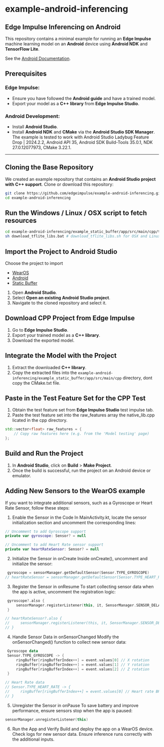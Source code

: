 
# example-android-inferencing

## Edge Impulse Inferencing on Android
This repository contains a minimal example for running an **Edge Impulse** machine learning model on an **Android** device using **Android NDK** and **TensorFlow Lite**.

See the [Android Documentation](https://docs.edgeimpulse.com/docs/run-inference/cpp-library/running-your-impulse-android).

## Prerequisites

### Edge Impulse:
- Ensure you have followed the **Android guide** and have a trained model.
- Export your model as a **C++ library** from **Edge Impulse Studio**.

### Android Development:
- Install **Android Studio**.
- Install **Android NDK** and **CMake** via the **Android Studio SDK Manager**.
The example is tested to work with Android Studio Ladybug Feature Drop | 2024.2.2, Android API 35, Android SDK Build-Tools 35.0.1, NDK 27.0.12077973, CMake 3.22.1.
---

## Cloning the Base Repository
We created an example repository that contains an **Android Studio project with C++ support**.
Clone or download this repository:

```sh
git clone https://github.com/edgeimpulse/example-android-inferencing.git
cd example-android-inferencing
```

## Run the Windows / Linux / OSX script to fetch resources

```sh
cd example-android-inferencing/example_static_buffer/app/src/main/cpp/tflite
sh download_tflite_libs.bat # download_tflite_libs.sh for OSX and Linux
```

## Import the Project to Android Studio

Choose the project to import

- [WearOS](example_motion_WearOS)
- [Android](example_camera_inference)
- [Static Buffer](example_static_buffer)

1. Open **Android Studio**.
2. Select **Open an existing Android Studio project**.
3. Navigate to the cloned repository and select it.

## Download CPP Project from Edge Impulse
1. Go to **Edge Impulse Studio**.
2. Export your trained model as a **C++ library**.
3. Download the exported model.

## Integrate the Model with the Project
1. Extract the downloaded **C++ library**.
2. Copy the extracted files into the `example-android-inferencing/example_static_buffer/app/src/main/cpp` directory, dont copy the CMake.txt file.

## Paste in the Test Feature Set for the CPP Test
1. Obtain the test feature set from **Edge Impulse Studio** test impulse tab.
2. Paste the test feature set into the raw_features array the native_lib.cpp licated in the cpp directory.

```cpp
std::vector<float> raw_features = {
    // Copy raw features here (e.g. from the 'Model testing' page)
};
```

## Build and Run the Project
1. In **Android Studio**, click on **Build** > **Make Project**.
2. Once the build is successful, run the project on an Android device or emulator.


## Adding New Sensors to the WearOS example
If you want to integrate additional sensors, such as a Gyroscope or Heart Rate Sensor, follow these steps:

1. Enable the Sensor in the Code
In MainActivity.kt, locate the sensor initialization section and uncomment the corresponding lines:

```kotlin
// Uncomment to add Gyroscope support
private var gyroscope: Sensor? = null

// Uncomment to add Heart Rate sensor support
private var heartRateSensor: Sensor? = null
```

2. Initialize the Sensor in onCreate
Inside onCreate(), uncomment and initialize the sensor:

```kotlin
 gyroscope = sensorManager.getDefaultSensor(Sensor.TYPE_GYROSCOPE)
// heartRateSensor = sensorManager.getDefaultSensor(Sensor.TYPE_HEART_RATE)
```
3. Register the Sensor in onResume
To start collecting sensor data when the app is active, uncomment the registration logic:

```kotlin
 gyroscope?.also {
     sensorManager.registerListener(this, it, SensorManager.SENSOR_DELAY_NORMAL)
 }

// heartRateSensor?.also {
//     sensorManager.registerListener(this, it, SensorManager.SENSOR_DELAY_NORMAL)
// }
```
4. Handle Sensor Data in onSensorChanged
Modify the onSensorChanged() function to collect new sensor data:

```kotlin
 Gyroscope data
 Sensor.TYPE_GYROSCOPE -> {
     ringBuffer[ringBufferIndex++] = event.values[0] // X rotation
     ringBuffer[ringBufferIndex++] = event.values[1] // Y rotation
     ringBuffer[ringBufferIndex++] = event.values[2] // Z rotation
 }

// Heart Rate data
// Sensor.TYPE_HEART_RATE -> {
//     ringBuffer[ringBufferIndex++] = event.values[0] // Heart rate BPM
// }
```
5. Unregister the Sensor in onPause
To save battery and improve performance, ensure sensors stop when the app is paused:

```kotlin
sensorManager.unregisterListener(this)
```
6. Run the App and Verify
Build and deploy the app on a WearOS device.
Check logs for new sensor data.
Ensure inference runs correctly with the additional inputs.


